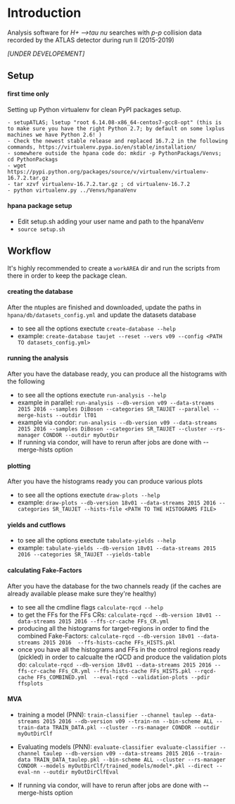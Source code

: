 # Introduction 
Analysis software for _H+ -->tau nu_ searches with _p-p_ collision data recorded by the ATLAS detector during run II (2015-2019)

_[UNDER DEVELOPEMENT]_

Setup
------

#### first time only
Setting up Python virtualenv for clean PyPI packages setup. 

    - setupATLAS; lsetup "root 6.14.08-x86_64-centos7-gcc8-opt" (this is to make sure you have the right Python 2.7; by default on some lxplus machines we have Python 2.6! )
    - Check the newest stable release and replaced 16.7.2 in the following commands, https://virtualenv.pypa.io/en/stable/installation/
    - somewhere outside the hpana code do: mkdir -p PythonPackags/Venvs; cd PythonPackags  
    - wget https://pypi.python.org/packages/source/v/virtualenv/virtualenv-16.7.2.tar.gz 
    - tar xzvf virtualenv-16.7.2.tar.gz ; cd virtualenv-16.7.2
    - python virtualenv.py ../Venvs/hpanaVenv 
    
#### hpana package setup
- Edit setup.sh adding your user name and path to the hpanaVenv
- ``source setup.sh``


Workflow 
---------
It's highly recommended to create a `workAREA` dir and run the scripts from there in order to keep the package clean.

#### creating the database
After the ntuples are finished and downloaded, update the paths in
``hpana/db/datasets_config.yml`` and update the datasets database

- to see all the options exectute ``create-database --help``
- example: ``create-database taujet --reset --vers v09 --config <PATH TO datasets_config.yml>``

#### running the analysis
After you have the database ready, you can produce all the histograms with
the following

- to see all the options exectute ``run-analysis --help``
- example in parallel: ``run-analysis --db-version v09 --data-streams 2015 2016 --samples DiBoson --categories SR_TAUJET --parallel --merge-hists --outdir lT01`` 
- example via condor:  ``run-analysis --db-version v09 --data-streams 2015 2016 --samples DiBoson --categories SR_TAUJET --cluster --rs-manager CONDOR --outdir myOutDir``
- If running via condor, will have to rerun after jobs are done with --merge-hists option


#### plotting 
After you have the histograms ready you can produce various plots

- to see all the options exectute ``draw-plots --help``
- example: ``draw-plots --db-version 18v01 --data-streams 2015 2016 --categories SR_TAUJET --hists-file <PATH TO THE HISTOGRAMS FILE>``

#### yields and cutflows
- to see all the options exectute ``tabulate-yields --help``
- example: ``tabulate-yields --db-version 18v01 --data-streams 2015 2016 --categories SR_TAUJET --yields-table ``


#### calculating Fake-Factors
After you have the database for the two channels ready (if the caches are already available please make sure they're healthy)
- to see all the cmdline flags ``calculate-rqcd --help``
- to get the FFs for the FFs CRs: ``calculate-rqcd --db-version 18v01 --data-streams 2015 2016 --ffs-cr-cache FFs_CR.yml``
- producing all the histograms for target-regions in order to find the combined Fake-Factors: ``calculate-rqcd --db-version 18v01 --data-streams 2015 2016  --ffs-hists-cache FFs_HISTS.pkl ``
- once you have all the histograms  and FFs in the control regions ready (pickled) in order to calcualte the rQCD and produce the validation plots do:
 ``calculate-rqcd --db-version 18v01 --data-streams 2015 2016 --ffs-cr-cache FFs_CR.yml --ffs-hists-cache FFs_HISTS.pkl --rqcd-cache FFs_COMBINED.yml  --eval-rqcd --validation-plots --pdir ffsplots ``


#### MVA
- training a model (PNN): ``train-classifier --channel taulep --data-streams 2015 2016 --db-version v09 --train-nn --bin-scheme ALL --train-data TRAIN_DATA.pkl --cluster --rs-manager CONDOR --outdir myOutDirClf`` 
- Evaluating models (PNN):
  ``evaluate-classifier evaluate-classifier --channel taulep --db-version v09 --data-streams 2015 2016 --train-data TRAIN_DATA_taulep.pkl --bin-scheme ALL --cluster --rs-manager CONDOR --models myOutDirClf/trained_models/model*.pkl --direct --eval-nn --outdir myOutDirClfEval``

- If running via condor, will have to rerun after jobs are done with --merge-hists option